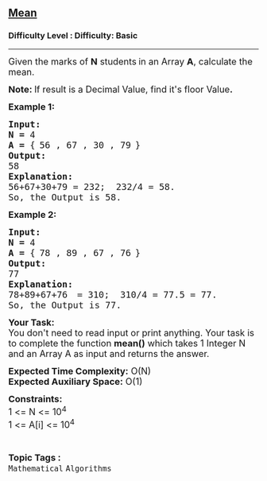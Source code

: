 <h2><a href="https://www.geeksforgeeks.org/problems/mean0021/1?page=9&sortBy=accuracy">Mean</a></h2><h3>Difficulty Level : Difficulty: Basic</h3><hr><div class="problems_problem_content__Xm_eO"><p><span style="font-size:18px">Given the marks of <strong>N</strong> students<strong> </strong>in an Array <strong>A</strong>, calculate the mean.</span></p>

<p><span style="font-size:18px"><strong>Note: </strong>If result is a Decimal Value, find&nbsp;it's floor Value<strong>. </strong></span></p>

<p><span style="font-size:18px"><strong>Example 1:</strong></span></p>

<pre><span style="font-size:18px"><strong>Input:</strong></span>
<span style="font-size:18px"><strong>N = </strong>4 </span>
<span style="font-size:18px"><strong>A = </strong>{</span> <span style="font-size:18px">56 , 67 , 30 , 79</span> <span style="font-size:18px">}</span>
<span style="font-size:18px"><strong>Output:</strong></span>
<span style="font-size:18px">58</span>
<span style="font-size:18px"><strong>Explanation:</strong></span>
<span style="font-size:18px">56+67+30+79 = 232;  232/4 = 58.
So, the Output is 58.</span></pre>

<p><span style="font-size:18px"><strong>Example 2:</strong></span></p>

<pre><span style="font-size:18px"><strong>Input:</strong></span>
<span style="font-size:18px"><strong>N = </strong>4 </span>
<span style="font-size:18px"><strong>A = </strong>{</span> <span style="font-size:18px">78 , 89 , 67 , 76</span> <span style="font-size:18px">}</span>
<span style="font-size:18px"><strong>Output:</strong></span>
<span style="font-size:18px">77</span>
<span style="font-size:18px"><strong>Explanation:</strong></span>
<span style="font-size:18px">78+89+67+76</span> <span style="font-size:18px"> = 310;  310/4 = 77.5 = 77.
So, the Output is 77.</span>
</pre>

<p><span style="font-size:18px"><strong>Your Task:</strong><br>
You don't need to read input or print anything. Your task is to complete the function <strong>mean()</strong> which takes 1 Integer N and an Array A as input and returns the answer.</span></p>

<p><span style="font-size:18px"><strong>Expected Time Complexity:</strong> O(N)<br>
<strong>Expected Auxiliary Space:</strong> O(1)</span></p>

<p><span style="font-size:18px"><strong>Constraints:</strong><br>
1 &lt;= N &lt;= 10<sup>4</sup><br>
1 &lt;= A[i] &lt;= 10<sup>4</sup></span></p>
</div><br><p><span style=font-size:18px><strong>Topic Tags : </strong><br><code>Mathematical</code>&nbsp;<code>Algorithms</code>&nbsp;